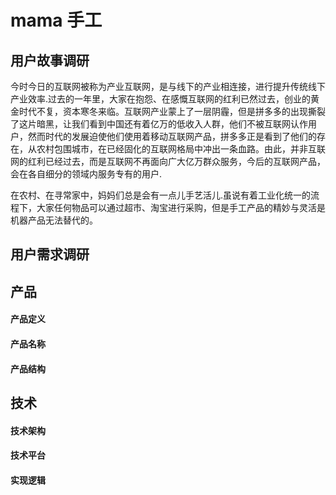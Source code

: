 # mama 手工

## 用户故事调研

今时今日的互联网被称为产业互联网，是与线下的产业相连接，进行提升传统线下产业效率.过去的一年里，大家在抱怨、在感慨互联网的红利已然过去，创业的黄金时代不复，资本寒冬来临。互联网产业蒙上了一层阴霾，但是拼多多的出现撕裂了这片暗黑，让我们看到中国还有着亿万的低收入人群，他们不被互联网认作用户，然而时代的发展迫使他们使用着移动互联网产品，拼多多正是看到了他们的存在，从农村包围城市，在已经固化的互联网格局中冲出一条血路。由此，并非互联网的红利已经过去，而是互联网不再面向广大亿万群众服务，今后的互联网产品，会在各自细分的领域内服务专有的用户.

在农村、在寻常家中，妈妈们总是会有一点儿手艺活儿.虽说有着工业化统一的流程下，大家任何物品可以通过超市、淘宝进行采购，但是手工产品的精妙与灵活是机器产品无法替代的。

## 用户需求调研

## 产品

#### 产品定义

#### 产品名称

#### 产品结构

## 技术

#### 技术架构

#### 技术平台

#### 实现逻辑

